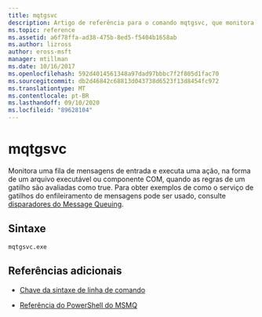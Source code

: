 ```yaml
---
title: mqtgsvc
description: Artigo de referência para o comando mqtgsvc, que monitora uma fila de mensagens de entrada e executa uma ação, na forma de um arquivo executável ou componente COM, quando as regras de um gatilho são avaliadas como true.
ms.topic: reference
ms.assetid: a6f78ffa-ad38-475b-8ed5-f5404b1658ab
ms.author: lizross
author: eross-msft
manager: mtillman
ms.date: 10/16/2017
ms.openlocfilehash: 592d4014561348a97dad97bbbc7f2f805d1fac70
ms.sourcegitcommit: db2d46842c68813d043738d6523f13d8454fc972
ms.translationtype: MT
ms.contentlocale: pt-BR
ms.lasthandoff: 09/10/2020
ms.locfileid: "89628104"
---
```

# <a name="mqtgsvc"></a>mqtgsvc

Monitora uma fila de mensagens de entrada e executa uma ação, na forma de um arquivo executável ou componente COM, quando as regras de um gatilho são avaliadas como true. Para obter exemplos de como o serviço de gatilhos do enfileiramento de mensagens pode ser usado, consulte [disparadores do Message Queuing](/previous-versions/windows/desktop/legacy/ms703197(v=vs.85)).

## <a name="syntax"></a>Sintaxe

```
mqtgsvc.exe
```

## <a name="additional-references"></a>Referências adicionais

- [Chave da sintaxe de linha de comando](command-line-syntax-key.md)

- [Referência do PowerShell do MSMQ](/powershell/module/msmq/?view=win10-ps)
